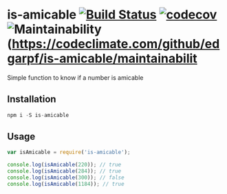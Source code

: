 # is-amicable [![Build Status](https://travis-ci.org/edgarpf/is-amicable.svg?branch=master)](https://travis-ci.org/edgarpf/is-amicable) [![codecov](https://codecov.io/gh/edgarpf/is-amicable/branch/master/graph/badge.svg)](https://codecov.io/gh/edgarpf/is-amicable) ![Maintainability](https://api.codeclimate.com/v1/badges/f091f170893532611a50/maintainability)(https://codeclimate.com/github/edgarpf/is-amicable/maintainabilit
Simple function to know if a number is amicable

## Installation
```js
npm i -S is-amicable
```

## Usage
```js
var isAmicable = require('is-amicable');

console.log(isAmicable(220)); // true
console.log(isAmicable(284)); // true
console.log(isAmicable(300)); // false
console.log(isAmicable(1184)); // true
